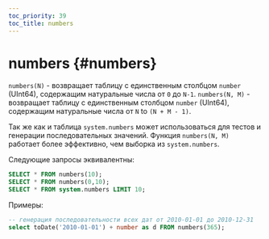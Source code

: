 ```yaml
---
toc_priority: 39
toc_title: numbers
---
```


# numbers {#numbers}

`numbers(N)` - возвращает таблицу с единственным столбцом `number` (UInt64), содержащим натуральные числа от `0` до `N-1`.
`numbers(N, M)` - возвращает таблицу с единственным столбцом `number` (UInt64), содержащим натуральные числа от `N` to `(N + M - 1)`.

Так же как и таблица `system.numbers` может использоваться для тестов и генерации последовательных значений. Функция `numbers(N, M)` работает более эффективно, чем выборка из `system.numbers`.

Следующие запросы эквивалентны:

``` sql
SELECT * FROM numbers(10);
SELECT * FROM numbers(0,10);
SELECT * FROM system.numbers LIMIT 10;
```

Примеры:

``` sql
-- генерация последовательности всех дат от 2010-01-01 до 2010-12-31
select toDate('2010-01-01') + number as d FROM numbers(365);
```


